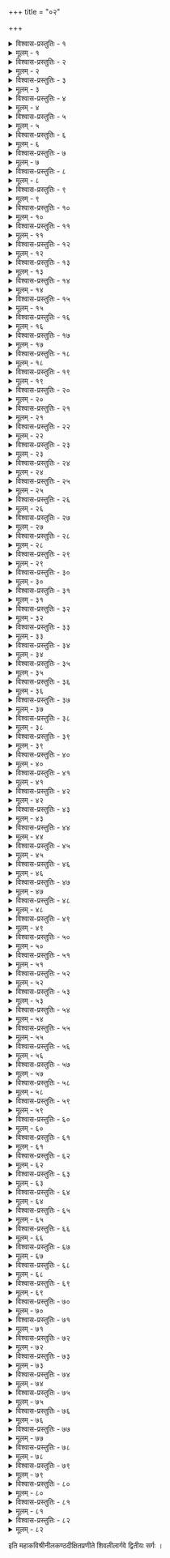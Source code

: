 +++
title = "०२"

+++

<details><summary>विश्वास-प्रस्तुतिः - १</summary>

अथ द्वितीयः सर्गः ।  
अस्ति क्षितेराभरणायमानः पारेसमुद्रं स हि पाण्ड्यदेशः ।  
आशामगस्त्याध्युषितां गतोऽपि सर्वोत्तरो यो जगति प्रतीतः ॥ १॥
</details>

<details><summary>मूलम् - १</summary>

अथ द्वितीयः सर्गः ।  
अस्ति क्षितेराभरणायमानः पारेसमुद्रं स हि पाण्ड्यदेशः ।  
आशामगस्त्याध्युषितां गतोऽपि सर्वोत्तरो यो जगति प्रतीतः ॥ १॥
</details>


<details><summary>विश्वास-प्रस्तुतिः - २</summary>

आस्थाय वैराग्यमनुत्तमं यस्त्रैलोक्यलक्ष्मीं न तृणाय मेने ।  
यदाधिपत्यस्पृहया स एव देवो दधे सुन्दरपाण्ड्यरूपम् ॥ २॥
</details>

<details><summary>मूलम् - २</summary>

आस्थाय वैराग्यमनुत्तमं यस्त्रैलोक्यलक्ष्मीं न तृणाय मेने ।  
यदाधिपत्यस्पृहया स एव देवो दधे सुन्दरपाण्ड्यरूपम् ॥ २॥
</details>


<details><summary>विश्वास-प्रस्तुतिः - ३</summary>

सुदुष्करं यत्प्रतिसर्गमेव पश्यन् मुनिः प्राग् विरराम सर्गात् ।  
न शुष्कया सान्त्वगिरा सुराणां किं गाधिसूनोरपि शान्तिरस्ति ॥ ३॥
</details>

<details><summary>मूलम् - ३</summary>

सुदुष्करं यत्प्रतिसर्गमेव पश्यन् मुनिः प्राग् विरराम सर्गात् ।  
न शुष्कया सान्त्वगिरा सुराणां किं गाधिसूनोरपि शान्तिरस्ति ॥ ३॥
</details>


<details><summary>विश्वास-प्रस्तुतिः - ४</summary>

मन्दानिलोऽसौ मलयानिलोऽसौ गन्धानिलोऽसाविति यं युवानः ।  
सम्भावयन्ते चलितैः शिरोभिः स कोऽपि यत्कोणभवः समीरः ॥ ४॥
</details>

<details><summary>मूलम् - ४</summary>

मन्दानिलोऽसौ मलयानिलोऽसौ गन्धानिलोऽसाविति यं युवानः ।  
सम्भावयन्ते चलितैः शिरोभिः स कोऽपि यत्कोणभवः समीरः ॥ ४॥
</details>


<details><summary>विश्वास-प्रस्तुतिः - ५</summary>

आकारिता यत्र मखेषु विप्रैरालोकयन्तो विबुधाः समृद्धिम् ।  
युष्मान् यजामो वयमर्पयध्वे युष्मत्पदं चेदिति सान्त्वयन्ते ॥ ५॥
</details>

<details><summary>मूलम् - ५</summary>

आकारिता यत्र मखेषु विप्रैरालोकयन्तो विबुधाः समृद्धिम् ।  
युष्मान् यजामो वयमर्पयध्वे युष्मत्पदं चेदिति सान्त्वयन्ते ॥ ५॥
</details>


<details><summary>विश्वास-प्रस्तुतिः - ६</summary>

तपोवनेऽन्यत्र तपश्चरन्तो दिवं भजन्ते यदि युक्तमेतत् ।  
ततोऽधिके यत्र तपस्यतां हि तत्रैव युक्तः सुचिरं निवासः ॥ ६॥
</details>

<details><summary>मूलम् - ६</summary>

तपोवनेऽन्यत्र तपश्चरन्तो दिवं भजन्ते यदि युक्तमेतत् ।  
ततोऽधिके यत्र तपस्यतां हि तत्रैव युक्तः सुचिरं निवासः ॥ ६॥
</details>


<details><summary>विश्वास-प्रस्तुतिः - ७</summary>

मृत्पिण्डरूपो जनको यदीयः पितामहो यत्य कुलाल एव ।  
स कुम्भजन्माजनि सूत्रकारः कोणे वसन् क्वापि चिरं यदीये ॥ ७॥
</details>

<details><summary>मूलम् - ७</summary>

मृत्पिण्डरूपो जनको यदीयः पितामहो यत्य कुलाल एव ।  
स कुम्भजन्माजनि सूत्रकारः कोणे वसन् क्वापि चिरं यदीये ॥ ७॥
</details>


<details><summary>विश्वास-प्रस्तुतिः - ८</summary>

सौभाग्यलक्ष्मीं नवचन्दनानां मन्दानिलानामपि मौक्तिकानाम् ।  
अयातयामामभिनिर्विशन्ति प्रायेग कौमारहरा यदीयाः ॥ ८॥
</details>

<details><summary>मूलम् - ८</summary>

सौभाग्यलक्ष्मीं नवचन्दनानां मन्दानिलानामपि मौक्तिकानाम् ।  
अयातयामामभिनिर्विशन्ति प्रायेग कौमारहरा यदीयाः ॥ ८॥
</details>


<details><summary>विश्वास-प्रस्तुतिः - ९</summary>

यत्रोभयानुच्चतरान् रसालानालक्ष्य विन्ध्यस्मयभङ्गदक्षान् ।  
तपस्यति न्यस्तभरः सुखेन तेष्वेव मैत्रावरुणिर्महर्षिः ॥ ९॥
</details>

<details><summary>मूलम् - ९</summary>

यत्रोभयानुच्चतरान् रसालानालक्ष्य विन्ध्यस्मयभङ्गदक्षान् ।  
तपस्यति न्यस्तभरः सुखेन तेष्वेव मैत्रावरुणिर्महर्षिः ॥ ९॥
</details>


<details><summary>विश्वास-प्रस्तुतिः - १०</summary>

उपत्यकामण्डलनिर्विशेषे देशे हि यस्मिन् मलयाचलस्य ।  
उदेति मन्दं व्यजनानिलोऽपि चमत्कृतश्चन्दनसौरभेण ॥ १०॥
</details>

<details><summary>मूलम् - १०</summary>

उपत्यकामण्डलनिर्विशेषे देशे हि यस्मिन् मलयाचलस्य ।  
उदेति मन्दं व्यजनानिलोऽपि चमत्कृतश्चन्दनसौरभेण ॥ १०॥
</details>


<details><summary>विश्वास-प्रस्तुतिः - ११</summary>

पदेपदे चन्दनकाननत्थैः फणाधरैर्यत्र निपीयमानः ।  
जातः प्रभूतोऽपि बहिः प्रसर्पन मन्दः किलैवं मलयानिलोऽभूत् ॥ ११॥
</details>

<details><summary>मूलम् - ११</summary>

पदेपदे चन्दनकाननत्थैः फणाधरैर्यत्र निपीयमानः ।  
जातः प्रभूतोऽपि बहिः प्रसर्पन मन्दः किलैवं मलयानिलोऽभूत् ॥ ११॥
</details>


<details><summary>विश्वास-प्रस्तुतिः - १२</summary>

मन्दानिलं मन्मथमूलकन्दं यत्रोपयोक्तुं मुनयस्त्रसन्तः ।  
वैयाघ्रचर्मव्यजनोपजातैर्वातैर्व्रतं केचन वर्तयन्ते ॥ १२॥
</details>

<details><summary>मूलम् - १२</summary>

मन्दानिलं मन्मथमूलकन्दं यत्रोपयोक्तुं मुनयस्त्रसन्तः ।  
वैयाघ्रचर्मव्यजनोपजातैर्वातैर्व्रतं केचन वर्तयन्ते ॥ १२॥
</details>


<details><summary>विश्वास-प्रस्तुतिः - १३</summary>

अयत्नलभ्यान्ययमद्भुतानि शरासकाण्डानि शरानसङ्ख्यान् ।  
यत्रैव पश्यञ्जगदेकवीरः स्थिरं मनोजः शिबिरं चकार ॥ १३॥
</details>

<details><summary>मूलम् - १३</summary>

अयत्नलभ्यान्ययमद्भुतानि शरासकाण्डानि शरानसङ्ख्यान् ।  
यत्रैव पश्यञ्जगदेकवीरः स्थिरं मनोजः शिबिरं चकार ॥ १३॥
</details>


<details><summary>विश्वास-प्रस्तुतिः - १४</summary>

ताम्रातरङ्गानिलताडितासु माकन्दवाटीषु मनोजवीरे ।  
यत्रावतीर्णे महता बलेन तद्बाहुगुप्तात्तरुणा रमन्ते ॥ १४॥
</details>

<details><summary>मूलम् - १४</summary>

ताम्रातरङ्गानिलताडितासु माकन्दवाटीषु मनोजवीरे ।  
यत्रावतीर्णे महता बलेन तद्बाहुगुप्तात्तरुणा रमन्ते ॥ १४॥
</details>


<details><summary>विश्वास-प्रस्तुतिः - १५</summary>

वर्षोपला यत्र हि मौक्तिकानि काष्ठानि गन्धद्रुमकाण्डखण्डाः ।  
कस्तेन विस्पर्धितुमुत्सहेत देशः शिलाकण्टकपूरितोऽन्यः ॥ १५॥
</details>

<details><summary>मूलम् - १५</summary>

वर्षोपला यत्र हि मौक्तिकानि काष्ठानि गन्धद्रुमकाण्डखण्डाः ।  
कस्तेन विस्पर्धितुमुत्सहेत देशः शिलाकण्टकपूरितोऽन्यः ॥ १५॥
</details>


<details><summary>विश्वास-प्रस्तुतिः - १६</summary>

स्वर्गं नवं स्रष्टुमना मुनिः प्राक् ससर्ज यत्सम्मुखदेश एव ।  
तन्मारुतस्पन्दनमात्रतोऽपि स्वर्भोगभाग्यं सुलभं विजानन् ॥ १६॥
</details>

<details><summary>मूलम् - १६</summary>

स्वर्गं नवं स्रष्टुमना मुनिः प्राक् ससर्ज यत्सम्मुखदेश एव ।  
तन्मारुतस्पन्दनमात्रतोऽपि स्वर्भोगभाग्यं सुलभं विजानन् ॥ १६॥
</details>


<details><summary>विश्वास-प्रस्तुतिः - १७</summary>

अन्या विशन्त्यः सरितः समुद्रमापूरयन्ते जलजन्तुभिः स्वैः ।  
रत्नापगा यत्र तु सम्पतन्ती रत्नाकरत्वं रमणस्य दत्ते ॥ १७॥
</details>

<details><summary>मूलम् - १७</summary>

अन्या विशन्त्यः सरितः समुद्रमापूरयन्ते जलजन्तुभिः स्वैः ।  
रत्नापगा यत्र तु सम्पतन्ती रत्नाकरत्वं रमणस्य दत्ते ॥ १७॥
</details>


<details><summary>विश्वास-प्रस्तुतिः - १८</summary>

यत्सङ्गमादेव भवन्ति मुक्ताः सा जाह्नवी सर्वजनीनमेतत् ।  
ततो विदुर्दक्षिणजाह्नवीति तादृग्विधां यत्र हि ताम्रपर्णीम् ॥ १८॥
</details>

<details><summary>मूलम् - १८</summary>

यत्सङ्गमादेव भवन्ति मुक्ताः सा जाह्नवी सर्वजनीनमेतत् ।  
ततो विदुर्दक्षिणजाह्नवीति तादृग्विधां यत्र हि ताम्रपर्णीम् ॥ १८॥
</details>


<details><summary>विश्वास-प्रस्तुतिः - १९</summary>

दत्ते सुतां स्वामिव यां समस्तैरलङ्कृतां रनगणैरगस्त्यः ।  
सरस्वते गोत्रैमहत्तराय यतो गृहीता हरिणापि वेदाः ॥ १९॥
</details>

<details><summary>मूलम् - १९</summary>

दत्ते सुतां स्वामिव यां समस्तैरलङ्कृतां रनगणैरगस्त्यः ।  
सरस्वते गोत्रैमहत्तराय यतो गृहीता हरिणापि वेदाः ॥ १९॥
</details>


<details><summary>विश्वास-प्रस्तुतिः - २०</summary>

अभ्यापतन्तीमनुवासरं यामगस्त्यगोत्रप्रभवेति सिन्धुः ।  
विकीर्य पुष्पैरिव मौक्तिकौवैः प्रत्युद्व्रजन् प्रापयते किमन्तः ॥ २०॥
</details>

<details><summary>मूलम् - २०</summary>

अभ्यापतन्तीमनुवासरं यामगस्त्यगोत्रप्रभवेति सिन्धुः ।  
विकीर्य पुष्पैरिव मौक्तिकौवैः प्रत्युद्व्रजन् प्रापयते किमन्तः ॥ २०॥
</details>


<details><summary>विश्वास-प्रस्तुतिः - २१</summary>

स्रोतोमुखैरम्बुनिधिं प्रविष्टं स्विभावतः स्वादु यदीयमम्भः ।  
निर्मथ्य लब्धं त्रिदशैः कदाचिदात्वाद्यतेऽद्यापि सुधा सुधेति ॥ २१॥
</details>

<details><summary>मूलम् - २१</summary>

स्रोतोमुखैरम्बुनिधिं प्रविष्टं स्विभावतः स्वादु यदीयमम्भः ।  
निर्मथ्य लब्धं त्रिदशैः कदाचिदात्वाद्यतेऽद्यापि सुधा सुधेति ॥ २१॥
</details>


<details><summary>विश्वास-प्रस्तुतिः - २२</summary>

क्षारोदकास्वादभवं विपाकमपाकरिष्यन्निव कुम्भजन्मा ।  
जहाति शैलं मलयं न जातु पातुं प्रकृत्या मधुरं यदम्भः ॥ २२॥
</details>

<details><summary>मूलम् - २२</summary>

क्षारोदकास्वादभवं विपाकमपाकरिष्यन्निव कुम्भजन्मा ।  
जहाति शैलं मलयं न जातु पातुं प्रकृत्या मधुरं यदम्भः ॥ २२॥
</details>


<details><summary>विश्वास-प्रस्तुतिः - २३</summary>

यां सर्वरत्नैकखनिं विहाय गङ्गामधात् केन गुणेन शम्भुः ।  
का प्रीतिरर्के सति कैतकेऽपि न हीश्वराः पर्यनुयोज्यशीलाः ॥ २३॥
</details>

<details><summary>मूलम् - २३</summary>

यां सर्वरत्नैकखनिं विहाय गङ्गामधात् केन गुणेन शम्भुः ।  
का प्रीतिरर्के सति कैतकेऽपि न हीश्वराः पर्यनुयोज्यशीलाः ॥ २३॥
</details>


<details><summary>विश्वास-प्रस्तुतिः - २४</summary>

वैदूर्यनीलोपलमौक्तिकानि यदादिमध्यान्तसमुद्भवानि ।  
सा ताम्रपर्णी सरिदेव यत्र साधरणी काचन सारणीव ॥ २४॥
</details>

<details><summary>मूलम् - २४</summary>

वैदूर्यनीलोपलमौक्तिकानि यदादिमध्यान्तसमुद्भवानि ।  
सा ताम्रपर्णी सरिदेव यत्र साधरणी काचन सारणीव ॥ २४॥
</details>


<details><summary>विश्वास-प्रस्तुतिः - २५</summary>

तस्मिन् विशाले तरुणेन्दुमौलेरावासभूतं पदमद्भुतानाम् ।  
वनं जगत्पावनमस्ति किञ्चिन्नीपद्रुमाणां निकषा वृषाद्रिम् ॥ २५॥
</details>

<details><summary>मूलम् - २५</summary>

तस्मिन् विशाले तरुणेन्दुमौलेरावासभूतं पदमद्भुतानाम् ।  
वनं जगत्पावनमस्ति किञ्चिन्नीपद्रुमाणां निकषा वृषाद्रिम् ॥ २५॥
</details>


<details><summary>विश्वास-प्रस्तुतिः - २६</summary>

अज्ञाततिग्मांशुकरावमर्शा छाया यदीया तमसां विहन्त्री ।  
वातेरितं पुष्परजो यदीयं निश्शेषमुन्मार्ष्टि रजः प्रजानाम् ॥ २६॥
</details>

<details><summary>मूलम् - २६</summary>

अज्ञाततिग्मांशुकरावमर्शा छाया यदीया तमसां विहन्त्री ।  
वातेरितं पुष्परजो यदीयं निश्शेषमुन्मार्ष्टि रजः प्रजानाम् ॥ २६॥
</details>


<details><summary>विश्वास-प्रस्तुतिः - २७</summary>

अन्तनिलीनभ्रमरैः प्रसूनैराभाति यद् बद्धरजोभिरीषत् ।  
सत्त्वेन निर्जित्य रजास्तमश्च सम्मूर्च्छितेनेव समन्ततोऽपि ॥ २७॥
</details>

<details><summary>मूलम् - २७</summary>

अन्तनिलीनभ्रमरैः प्रसूनैराभाति यद् बद्धरजोभिरीषत् ।  
सत्त्वेन निर्जित्य रजास्तमश्च सम्मूर्च्छितेनेव समन्ततोऽपि ॥ २७॥
</details>


<details><summary>विश्वास-प्रस्तुतिः - २८</summary>

यत्राभिषिञ्चान्ति मधु क्षरन्तो वृक्षा भुवं मूर्तिनिवाष्टमूर्तेः ।  
झङ्कुर्वते कर्णरसायनानि सामानि गायन्त इव द्विरेफाः ॥ २८॥
</details>

<details><summary>मूलम् - २८</summary>

यत्राभिषिञ्चान्ति मधु क्षरन्तो वृक्षा भुवं मूर्तिनिवाष्टमूर्तेः ।  
झङ्कुर्वते कर्णरसायनानि सामानि गायन्त इव द्विरेफाः ॥ २८॥
</details>


<details><summary>विश्वास-प्रस्तुतिः - २९</summary>

वक्राणि यस्मिन् मुनिपादपानामाभाति पुष्पाण्यतिनिर्मलानि ।  
समाहृता मुक्तिजुषां प्रदातुं शशाङ्कखण्डा इव शङ्करेण ॥ २९॥
</details>

<details><summary>मूलम् - २९</summary>

वक्राणि यस्मिन् मुनिपादपानामाभाति पुष्पाण्यतिनिर्मलानि ।  
समाहृता मुक्तिजुषां प्रदातुं शशाङ्कखण्डा इव शङ्करेण ॥ २९॥
</details>


<details><summary>विश्वास-प्रस्तुतिः - ३०</summary>

सम्पूर्यमाणात् प्रतिपौर्णमासं शाखाग्रसङ्घट्टनतोऽवधूतात् ।  
मृगाङ्कबिम्बाद् गलिता इवोर्ष्यां मृगाः शतं यत्र परिभ्रमन्ति ॥ ३०॥
</details>

<details><summary>मूलम् - ३०</summary>

सम्पूर्यमाणात् प्रतिपौर्णमासं शाखाग्रसङ्घट्टनतोऽवधूतात् ।  
मृगाङ्कबिम्बाद् गलिता इवोर्ष्यां मृगाः शतं यत्र परिभ्रमन्ति ॥ ३०॥
</details>


<details><summary>विश्वास-प्रस्तुतिः - ३१</summary>

प्रत्यर्थिनो यत्र महेश्वरस्य तत्तत्क्षणोदन्तविचारणाय ।  
चारा नियुक्ता इव मन्मथेन चरन्ति भृङ्गाः सममन्यपुष्टैः ॥ ३१॥
</details>

<details><summary>मूलम् - ३१</summary>

प्रत्यर्थिनो यत्र महेश्वरस्य तत्तत्क्षणोदन्तविचारणाय ।  
चारा नियुक्ता इव मन्मथेन चरन्ति भृङ्गाः सममन्यपुष्टैः ॥ ३१॥
</details>


<details><summary>विश्वास-प्रस्तुतिः - ३२</summary>

प्रागम्बयाथ प्रमथाधिपेनायध्यासिते यत्र कदम्बमूले ।  
माकन्दजम्बूवटपादपानां मन्दाक्षमन्दानि कुलान्यभूवन् ॥ ३२॥
</details>

<details><summary>मूलम् - ३२</summary>

प्रागम्बयाथ प्रमथाधिपेनायध्यासिते यत्र कदम्बमूले ।  
माकन्दजम्बूवटपादपानां मन्दाक्षमन्दानि कुलान्यभूवन् ॥ ३२॥
</details>


<details><summary>विश्वास-प्रस्तुतिः - ३३</summary>

शाखासु शाखासु फलानि यत्र भान्तीव नाना परमार्थतस्तु ।  
सर्वागमानां फलम्भेकमेव सन्दृश्यते तच्च कदम्बमूले ॥ ३३॥
</details>

<details><summary>मूलम् - ३३</summary>

शाखासु शाखासु फलानि यत्र भान्तीव नाना परमार्थतस्तु ।  
सर्वागमानां फलम्भेकमेव सन्दृश्यते तच्च कदम्बमूले ॥ ३३॥
</details>


<details><summary>विश्वास-प्रस्तुतिः - ३४</summary>

तृणीकृते यत्र वसद्भिरार्यैश्चराचरेऽस्मिन् पशवश्चरन्ति ।  
वैकुण्ठवासोऽपि तृणीकृतस्तेर्न चेत् कुतोऽसौ हरिणादृतः स्यात् ॥ ३४॥
</details>

<details><summary>मूलम् - ३४</summary>

तृणीकृते यत्र वसद्भिरार्यैश्चराचरेऽस्मिन् पशवश्चरन्ति ।  
वैकुण्ठवासोऽपि तृणीकृतस्तेर्न चेत् कुतोऽसौ हरिणादृतः स्यात् ॥ ३४॥
</details>


<details><summary>विश्वास-प्रस्तुतिः - ३५</summary>

पुष्पाय वृक्षाग्रपदाविरूढान् पुत्रान् मुनीनामुपलालयन्तः ।  
व्याजेन देवास्तपसोऽभिसन्धिं पृच्छन्ति नित्यं परिशङ्कमानाः ॥ ३५॥
</details>

<details><summary>मूलम् - ३५</summary>

पुष्पाय वृक्षाग्रपदाविरूढान् पुत्रान् मुनीनामुपलालयन्तः ।  
व्याजेन देवास्तपसोऽभिसन्धिं पृच्छन्ति नित्यं परिशङ्कमानाः ॥ ३५॥
</details>


<details><summary>विश्वास-प्रस्तुतिः - ३६</summary>

रोमाञ्चसान्द्रा इब कुग्मलौधैरुदश्रुपूर्णा इव शीथुवृष्ट्या ।  
भस्मानुलिप्ता इव पुष्पधूल्या दृष्ट्वा मुनीन् यत्र भवन्ति नीपाः ॥ ३६॥
</details>

<details><summary>मूलम् - ३६</summary>

रोमाञ्चसान्द्रा इब कुग्मलौधैरुदश्रुपूर्णा इव शीथुवृष्ट्या ।  
भस्मानुलिप्ता इव पुष्पधूल्या दृष्ट्वा मुनीन् यत्र भवन्ति नीपाः ॥ ३६॥
</details>


<details><summary>विश्वास-प्रस्तुतिः - ३७</summary>

यस्मिन् महेशानकराश्रयेण केनापि कुल्येन कृतावलम्बाः ।  
मृगा निरातङ्कलवाश्चरन्ति मृगादनैः प्रत्युत सेव्यमानाः ॥ ३७॥
</details>

<details><summary>मूलम् - ३७</summary>

यस्मिन् महेशानकराश्रयेण केनापि कुल्येन कृतावलम्बाः ।  
मृगा निरातङ्कलवाश्चरन्ति मृगादनैः प्रत्युत सेव्यमानाः ॥ ३७॥
</details>


<details><summary>विश्वास-प्रस्तुतिः - ३८</summary>

व्याहन्यमाना मृगयासु यस्मिन् व्याघ्राः शिवत्वं प्रतिपद्य सद्यः ।  
अस्मत्कुलीनोऽसि महानसीति हन्तॄन्किरातानुपसान्त्वयन्ते ॥ ३८॥
</details>

<details><summary>मूलम् - ३८</summary>

व्याहन्यमाना मृगयासु यस्मिन् व्याघ्राः शिवत्वं प्रतिपद्य सद्यः ।  
अस्मत्कुलीनोऽसि महानसीति हन्तॄन्किरातानुपसान्त्वयन्ते ॥ ३८॥
</details>


<details><summary>विश्वास-प्रस्तुतिः - ३९ </summary>

दृष्टेष्विवानुश्रविकेषु यस्मिन्धीरा वितृष्णा इति नाद्भुताय ।  
स्वर्गाधिके धामनि संवसन्तः स्वर्ग्याणि कर्माणि किमाद्रियेरन् ॥ ३९ ॥
</details>

<details><summary>मूलम् - ३९ </summary>

दृष्टेष्विवानुश्रविकेषु यस्मिन्धीरा वितृष्णा इति नाद्भुताय ।  
स्वर्गाधिके धामनि संवसन्तः स्वर्ग्याणि कर्माणि किमाद्रियेरन् ॥ ३९ ॥
</details>


<details><summary>विश्वास-प्रस्तुतिः - ४०</summary>

पाणौ मृगं पार्श्वतले किरातीं पर्यङ्कबन्धे च गजं महान्तम् ।  
सम्मानयन्नेव चरत्यरण्ये पञ्चाननः कोऽप्यधुनापि या मन् ॥ ४०॥
</details>

<details><summary>मूलम् - ४०</summary>

पाणौ मृगं पार्श्वतले किरातीं पर्यङ्कबन्धे च गजं महान्तम् ।  
सम्मानयन्नेव चरत्यरण्ये पञ्चाननः कोऽप्यधुनापि या मन् ॥ ४०॥
</details>


<details><summary>विश्वास-प्रस्तुतिः - ४१</summary>

यद् द्वादशान्तैकविभावनीयं त्रय्यन्तदृश्यं कथमस्तु तन्नः ।  
इत्यध्यवस्यैव तदावसन्ति ब्रमर्षयः पाशुपता महान्तः ॥ ४१॥
</details>

<details><summary>मूलम् - ४१</summary>

यद् द्वादशान्तैकविभावनीयं त्रय्यन्तदृश्यं कथमस्तु तन्नः ।  
इत्यध्यवस्यैव तदावसन्ति ब्रमर्षयः पाशुपता महान्तः ॥ ४१॥
</details>


<details><summary>विश्वास-प्रस्तुतिः - ४२</summary>

वल्ल्यो यदीयाः कठवल्लिकाद्याः शाखाश्च माध्यन्दिनकाण्वमुख्याः ।  
सर्वागमस्तोममयस्य तत्य शक्नोति को वर्णयितुं प्रभावम् ॥ ४२॥
</details>

<details><summary>मूलम् - ४२</summary>

वल्ल्यो यदीयाः कठवल्लिकाद्याः शाखाश्च माध्यन्दिनकाण्वमुख्याः ।  
सर्वागमस्तोममयस्य तत्य शक्नोति को वर्णयितुं प्रभावम् ॥ ४२॥
</details>


<details><summary>विश्वास-प्रस्तुतिः - ४३</summary>

तस्मिन् कदम्बद्रुममूलसीम्नि तपःपरीपाकफलं जनानाम् ।  
आस्ते जगन्मङ्गलमङ्गजारेर्लिङ्गं दयाविग्रहवत्त्वलिङ्गम् ॥ ४३॥
</details>

<details><summary>मूलम् - ४३</summary>

तस्मिन् कदम्बद्रुममूलसीम्नि तपःपरीपाकफलं जनानाम् ।  
आस्ते जगन्मङ्गलमङ्गजारेर्लिङ्गं दयाविग्रहवत्त्वलिङ्गम् ॥ ४३॥
</details>


<details><summary>विश्वास-प्रस्तुतिः - ४४</summary>

यद् गूहितं वाग्भिरकृत्रिमाभिर्यद् द्रष्टुकामा मुनयो यतन्ते ।  
नाम्ना च रूपेण च सुन्दरं तत् प्रत्यक्षमास्ते प्रियकस्य मूले ॥ ४४॥
</details>

<details><summary>मूलम् - ४४</summary>

यद् गूहितं वाग्भिरकृत्रिमाभिर्यद् द्रष्टुकामा मुनयो यतन्ते ।  
नाम्ना च रूपेण च सुन्दरं तत् प्रत्यक्षमास्ते प्रियकस्य मूले ॥ ४४॥
</details>


<details><summary>विश्वास-प्रस्तुतिः - ४५</summary>

पाण्ड्यार्पिता भात्यधुनापि यस्मिन्नृज्वायता वेत्रनिपातरेखा ।  
नानारहस्यागमबोधनीयां नादात्मतामस्य विवृण्वतीव ॥ ४५॥
</details>

<details><summary>मूलम् - ४५</summary>

पाण्ड्यार्पिता भात्यधुनापि यस्मिन्नृज्वायता वेत्रनिपातरेखा ।  
नानारहस्यागमबोधनीयां नादात्मतामस्य विवृण्वतीव ॥ ४५॥
</details>


<details><summary>विश्वास-प्रस्तुतिः - ४६</summary>

समस्तदिव्यागमसम्प्रतीते तारात्मके तत्र महेशलिङ्गे ।  
अर्धेन्दुरर्धेन्दुतयैव दृष्टो बिन्दुस्तु सिन्धुः स्तिमिता जटाग्रे ॥ ४६॥
</details>

<details><summary>मूलम् - ४६</summary>

समस्तदिव्यागमसम्प्रतीते तारात्मके तत्र महेशलिङ्गे ।  
अर्धेन्दुरर्धेन्दुतयैव दृष्टो बिन्दुस्तु सिन्धुः स्तिमिता जटाग्रे ॥ ४६॥
</details>


<details><summary>विश्वास-प्रस्तुतिः - ४७</summary>

मूलञ्च मौलिञ्च विवेत्तुकामौ यस्याक्रमेतां विधिरच्युतश्च ।  
तन्मूलमेतत्तरुमूलगम्यं तन्मौलिरेतत्तरुमौलिवेद्यः ॥ ४७॥
</details>

<details><summary>मूलम् - ४७</summary>

मूलञ्च मौलिञ्च विवेत्तुकामौ यस्याक्रमेतां विधिरच्युतश्च ।  
तन्मूलमेतत्तरुमूलगम्यं तन्मौलिरेतत्तरुमौलिवेद्यः ॥ ४७॥
</details>


<details><summary>विश्वास-प्रस्तुतिः - ४८</summary>

छन्नं प्रसूनैः स्नपितं मरन्दैरलङ्कृतं भोगिभिरापतद्भिः ।  
इत्यं स्वयं पूजितमस्ति नित्यं स्वायम्भुव सुन्दरनाथलिङ्गम् ॥ ४८॥
</details>

<details><summary>मूलम् - ४८</summary>

छन्नं प्रसूनैः स्नपितं मरन्दैरलङ्कृतं भोगिभिरापतद्भिः ।  
इत्यं स्वयं पूजितमस्ति नित्यं स्वायम्भुव सुन्दरनाथलिङ्गम् ॥ ४८॥
</details>


<details><summary>विश्वास-प्रस्तुतिः - ४९</summary>

एक किल ब्रम यदद्वितीयं वक्तुं चतस्रः श्रुतयोऽपि नालम् ।  
तादृग्विधान्येव भजन्ति तस्य ब्रह्माणि पञ्चावयवत्वमुद्राम् ॥ ४९॥
</details>

<details><summary>मूलम् - ४९</summary>

एक किल ब्रम यदद्वितीयं वक्तुं चतस्रः श्रुतयोऽपि नालम् ।  
तादृग्विधान्येव भजन्ति तस्य ब्रह्माणि पञ्चावयवत्वमुद्राम् ॥ ४९॥
</details>


<details><summary>विश्वास-प्रस्तुतिः - ५०</summary>

तस्मिन्नहम्पूर्विकया विशद्भिरपान्तबन्धरधुनापि जीवैः ।  
सम्बाधदुस्थैरजनिष्ट लिङ्गे सार्वत्रिकी दन्तुरतेति शङ्के ॥ ५०॥
</details>

<details><summary>मूलम् - ५०</summary>

तस्मिन्नहम्पूर्विकया विशद्भिरपान्तबन्धरधुनापि जीवैः ।  
सम्बाधदुस्थैरजनिष्ट लिङ्गे सार्वत्रिकी दन्तुरतेति शङ्के ॥ ५०॥
</details>


<details><summary>विश्वास-प्रस्तुतिः - ५१</summary>

चिद्रूपमानन्दमयं च वेदाः शैवं वपुः शाश्वतमामनन्ति ।  
दयामयं तेऽपि विदुर्न जातु दृष्टं तदत्रैव कदम्बमूले ॥ ५१॥
</details>

<details><summary>मूलम् - ५१</summary>

चिद्रूपमानन्दमयं च वेदाः शैवं वपुः शाश्वतमामनन्ति ।  
दयामयं तेऽपि विदुर्न जातु दृष्टं तदत्रैव कदम्बमूले ॥ ५१॥
</details>


<details><summary>विश्वास-प्रस्तुतिः - ५२</summary>

गूढं भवामीत्यभिमानमात्रं गूढं परं ज्योतिरिदं कथं स्यात् ।  
यन्मूर्धनि प्रत्युत चन्द्ररेखा तेनैव तत् प्रैक्षि कदम्बमूले ॥ ५२॥
</details>

<details><summary>मूलम् - ५२</summary>

गूढं भवामीत्यभिमानमात्रं गूढं परं ज्योतिरिदं कथं स्यात् ।  
यन्मूर्धनि प्रत्युत चन्द्ररेखा तेनैव तत् प्रैक्षि कदम्बमूले ॥ ५२॥
</details>


<details><summary>विश्वास-प्रस्तुतिः - ५३</summary>

ख्याताः कला यद्यपि तत्र लिङ्गे पश्चैव सिद्धाः शिवशासनेषु ।  
तथापि तेनाध्युषिते तु देशे कलाश्चतुःषष्टिरपि स्फुरन्ति ॥ ५३॥
</details>

<details><summary>मूलम् - ५३</summary>

ख्याताः कला यद्यपि तत्र लिङ्गे पश्चैव सिद्धाः शिवशासनेषु ।  
तथापि तेनाध्युषिते तु देशे कलाश्चतुःषष्टिरपि स्फुरन्ति ॥ ५३॥
</details>


<details><summary>विश्वास-प्रस्तुतिः - ५४</summary>

कृष्णार्जुनाभ्यां परिपूज्य लिङ्गमासादिताः सिद्धय इत्यवेत्य ।  
कस्तूरिकाभिर्घनसारकैश्च लिम्पन्ति लोकाः खलु लिङ्गमेतत् ॥ ५४॥
</details>

<details><summary>मूलम् - ५४</summary>

कृष्णार्जुनाभ्यां परिपूज्य लिङ्गमासादिताः सिद्धय इत्यवेत्य ।  
कस्तूरिकाभिर्घनसारकैश्च लिम्पन्ति लोकाः खलु लिङ्गमेतत् ॥ ५४॥
</details>


<details><summary>विश्वास-प्रस्तुतिः - ५५</summary>

यत्पीठिकाधस्पदमात्रलग्ना वाणी बहिर्न क्रमते कथञ्चित् ।  
तत् कारणेशत्रितयातिवर्ति लिङ्गं कया वर्णयितव्यमुक्त्या ॥ ५५॥
</details>

<details><summary>मूलम् - ५५</summary>

यत्पीठिकाधस्पदमात्रलग्ना वाणी बहिर्न क्रमते कथञ्चित् ।  
तत् कारणेशत्रितयातिवर्ति लिङ्गं कया वर्णयितव्यमुक्त्या ॥ ५५॥
</details>


<details><summary>विश्वास-प्रस्तुतिः - ५६</summary>

सदाभिषिक्तं विबुधस्रवन्त्या सदा समभ्यर्चितमिन्दुना च ।  
लिङ्गं तदैशं विजने वनेऽपि लोकत्रयक्षेमकरं बभूव ॥ ५६॥
</details>

<details><summary>मूलम् - ५६</summary>

सदाभिषिक्तं विबुधस्रवन्त्या सदा समभ्यर्चितमिन्दुना च ।  
लिङ्गं तदैशं विजने वनेऽपि लोकत्रयक्षेमकरं बभूव ॥ ५६॥
</details>


<details><summary>विश्वास-प्रस्तुतिः - ५७</summary>

कूजत्सु वन्येषु विहङ्गमेषु गायत्यु चाखण्डलगायनेषु ।  
प्रीतिं दधौ तुल्यवदेव देवः कस्तदृशा तेषु भवेद् विशेषः ॥ ५७॥
</details>

<details><summary>मूलम् - ५७</summary>

कूजत्सु वन्येषु विहङ्गमेषु गायत्यु चाखण्डलगायनेषु ।  
प्रीतिं दधौ तुल्यवदेव देवः कस्तदृशा तेषु भवेद् विशेषः ॥ ५७॥
</details>


<details><summary>विश्वास-प्रस्तुतिः - ५८</summary>

विनोद्यते यः किल योगिवृर्न्दैविद्याधरैरप्सरसां गणैश्च ।  
व्याधैर्मृगैः पक्षिभिरप्यरंस्त स देवदेवाश्चिरमत्र लिङ्गे ॥ ५८॥
</details>

<details><summary>मूलम् - ५८</summary>

विनोद्यते यः किल योगिवृर्न्दैविद्याधरैरप्सरसां गणैश्च ।  
व्याधैर्मृगैः पक्षिभिरप्यरंस्त स देवदेवाश्चिरमत्र लिङ्गे ॥ ५८॥
</details>


<details><summary>विश्वास-प्रस्तुतिः - ५९</summary>

अन्तर्हितावस्थितमत्र लिङ्गे तमारराधुस्तरवः प्रसूनैः ।  
श‍ृङ्गारकण्डूयनतः कुरङ्गा निर्मोकपट्टार्पणतो भुजङ्गाः ॥ ५९॥
</details>

<details><summary>मूलम् - ५९</summary>

अन्तर्हितावस्थितमत्र लिङ्गे तमारराधुस्तरवः प्रसूनैः ।  
श‍ृङ्गारकण्डूयनतः कुरङ्गा निर्मोकपट्टार्पणतो भुजङ्गाः ॥ ५९॥
</details>


<details><summary>विश्वास-प्रस्तुतिः - ६०</summary>

सन्ध्यासु सन्ध्यासु गणैरदृश्यैरारात्रिकं साधितमस्फुटं यत् ।  
चक्रे जरज्जम्बुकवक्त्रलग्नैर्वलाद्भरेतज्ज्वलनैः प्रकाशम् ॥ ६०॥
</details>

<details><summary>मूलम् - ६०</summary>

सन्ध्यासु सन्ध्यासु गणैरदृश्यैरारात्रिकं साधितमस्फुटं यत् ।  
चक्रे जरज्जम्बुकवक्त्रलग्नैर्वलाद्भरेतज्ज्वलनैः प्रकाशम् ॥ ६०॥
</details>


<details><summary>विश्वास-प्रस्तुतिः - ६१</summary>

वन्यद्विपेष्वन्यतमो गणेशो व्याधार्भकेष्वेकतमः कुमारः ।  
साऽप्यादिशक्तिः शबरीषु कापि भूत्वा विजह्रुः सविधे पुरारेः ॥ ६१॥
</details>

<details><summary>मूलम् - ६१</summary>

वन्यद्विपेष्वन्यतमो गणेशो व्याधार्भकेष्वेकतमः कुमारः ।  
साऽप्यादिशक्तिः शबरीषु कापि भूत्वा विजह्रुः सविधे पुरारेः ॥ ६१॥
</details>


<details><summary>विश्वास-प्रस्तुतिः - ६२</summary>

इत्थं परिभ्राम्यति कालचक्रे प्रणश्यति प्रोद्यति च प्रपञ्चे ।  
देवेषु योगिष्वपि केऽपि केऽपि शनैरबुध्यन्त रहस्यमेतत् ॥ ६२॥
</details>

<details><summary>मूलम् - ६२</summary>

इत्थं परिभ्राम्यति कालचक्रे प्रणश्यति प्रोद्यति च प्रपञ्चे ।  
देवेषु योगिष्वपि केऽपि केऽपि शनैरबुध्यन्त रहस्यमेतत् ॥ ६२॥
</details>


<details><summary>विश्वास-प्रस्तुतिः - ६३</summary>

प्रत्यग्दृशा प्राक्तनपुण्ययोगादाप्तोपदेशैरनुमानतश्च ।  
क्रमाद् द्युलोके बहलीबभूव कदम्बकान्तारकथाप्रसङ्गः ॥ ६३॥
</details>

<details><summary>मूलम् - ६३</summary>

प्रत्यग्दृशा प्राक्तनपुण्ययोगादाप्तोपदेशैरनुमानतश्च ।  
क्रमाद् द्युलोके बहलीबभूव कदम्बकान्तारकथाप्रसङ्गः ॥ ६३॥
</details>


<details><summary>विश्वास-प्रस्तुतिः - ६४</summary>

दूरात् प्रणेमुः कतिचिद् वनं तदारात् परे नीपतरूनपश्यन् ।  
विचिक्युरेके तदनुप्रविश्य धन्याः परे तद् ददृशुश्च लिङ्गम् ॥ ६४॥
</details>

<details><summary>मूलम् - ६४</summary>

दूरात् प्रणेमुः कतिचिद् वनं तदारात् परे नीपतरूनपश्यन् ।  
विचिक्युरेके तदनुप्रविश्य धन्याः परे तद् ददृशुश्च लिङ्गम् ॥ ६४॥
</details>


<details><summary>विश्वास-प्रस्तुतिः - ६५</summary>

आनन्दजैरश्रुभिरभ्यापेञ्चन्नानर्चुरप्यक्षिभिरेव फुल्लैः ।  
न्यवेदयन्तापि निकामधौतमात्मानमानन्दसुधाप्लुतं ते ॥ ६५॥
</details>

<details><summary>मूलम् - ६५</summary>

आनन्दजैरश्रुभिरभ्यापेञ्चन्नानर्चुरप्यक्षिभिरेव फुल्लैः ।  
न्यवेदयन्तापि निकामधौतमात्मानमानन्दसुधाप्लुतं ते ॥ ६५॥
</details>


<details><summary>विश्वास-प्रस्तुतिः - ६६</summary>

गृहत्सु युप्मास्वपि गूढमेतद्रहस्यमद्राक्ष्म वयं किलेति ।  
अनुश्रवान् केचिदुपालभन्त केचिद्विधिं केऽपि शिलादसूनुम् ॥ ६६॥
</details>

<details><summary>मूलम् - ६६</summary>

गृहत्सु युप्मास्वपि गूढमेतद्रहस्यमद्राक्ष्म वयं किलेति ।  
अनुश्रवान् केचिदुपालभन्त केचिद्विधिं केऽपि शिलादसूनुम् ॥ ६६॥
</details>


<details><summary>विश्वास-प्रस्तुतिः - ६७</summary>

वागीश्वरा वाग्भिरपूजयन्त ध्यानाध्वनीना हृदि दध्युरेनम् ।  
बाह्यार्चनामात्रपरायणास्तु सामग्र्यलाभादलभन्त खेदम् ॥ ६७॥
</details>

<details><summary>मूलम् - ६७</summary>

वागीश्वरा वाग्भिरपूजयन्त ध्यानाध्वनीना हृदि दध्युरेनम् ।  
बाह्यार्चनामात्रपरायणास्तु सामग्र्यलाभादलभन्त खेदम् ॥ ६७॥
</details>


<details><summary>विश्वास-प्रस्तुतिः - ६८</summary>

अभ्रापगावारिभिरभ्यषिञ्चन् सुधान्धसः सुन्दरनाथलिङ्गम् ।  
तत्रासमर्था मुनयो महीस्थास्तस्तम्भिरे केवलमश्रुपूर्णाः ॥ ६८॥
</details>

<details><summary>मूलम् - ६८</summary>

अभ्रापगावारिभिरभ्यषिञ्चन् सुधान्धसः सुन्दरनाथलिङ्गम् ।  
तत्रासमर्था मुनयो महीस्थास्तस्तम्भिरे केवलमश्रुपूर्णाः ॥ ६८॥
</details>


<details><summary>विश्वास-प्रस्तुतिः - ६९</summary>

आलक्ष्य पूजाव्यवसायमेषामपामभावात् परमं च खेदम् ।  
दीनानुकम्पानिधिरिन्दुमौलिर्दिव्यं सरस्तत्र विधातुमैच्छत् ॥ ६९॥
</details>

<details><summary>मूलम् - ६९</summary>

आलक्ष्य पूजाव्यवसायमेषामपामभावात् परमं च खेदम् ।  
दीनानुकम्पानिधिरिन्दुमौलिर्दिव्यं सरस्तत्र विधातुमैच्छत् ॥ ६९॥
</details>


<details><summary>विश्वास-प्रस्तुतिः - ७०</summary>

स दक्षिणत्यां दिशि बाणपाते सरो विधात्यन्नमृतांशुमौलिः ।  
सकृद्विलासादिव निर्बिभेद तीक्ष्णेन भूमि त्रिशिखाञ्चलेन ॥ ७०॥
</details>

<details><summary>मूलम् - ७०</summary>

स दक्षिणत्यां दिशि बाणपाते सरो विधात्यन्नमृतांशुमौलिः ।  
सकृद्विलासादिव निर्बिभेद तीक्ष्णेन भूमि त्रिशिखाञ्चलेन ॥ ७०॥
</details>


<details><summary>विश्वास-प्रस्तुतिः - ७१</summary>

आविध्य शूलं भुवि सद्य एव पादाङ्गदं पश्यति सुन्दरेशे ।  
भक्तत्य ते न क्षतिरस्ति जातु शेषः सुखोत्याह सुता हिमाद्रेः ॥ ७१॥
</details>

<details><summary>मूलम् - ७१</summary>

आविध्य शूलं भुवि सद्य एव पादाङ्गदं पश्यति सुन्दरेशे ।  
भक्तत्य ते न क्षतिरस्ति जातु शेषः सुखोत्याह सुता हिमाद्रेः ॥ ७१॥
</details>


<details><summary>विश्वास-प्रस्तुतिः - ७२</summary>

आविध्यमानात् त्रिशिखाभिघातैरधःकपालाज्जगदण्डभित्तेः ।  
अम्भो यदण्डावरणायितं तदुद्बुद्बुदं तत्क्षणमुद्बभूव ॥ ७२॥
</details>

<details><summary>मूलम् - ७२</summary>

आविध्यमानात् त्रिशिखाभिघातैरधःकपालाज्जगदण्डभित्तेः ।  
अम्भो यदण्डावरणायितं तदुद्बुद्बुदं तत्क्षणमुद्बभूव ॥ ७२॥
</details>


<details><summary>विश्वास-प्रस्तुतिः - ७३</summary>

त्रैविक्रमे कर्मणि शाहिणापि प्रवर्तितं यत् किंल पूर्वमम्भः ।  
अधोगतिं प्राप तदेव लेभे शिवास्त्रयोगाद् गतिमित्थमूर्ध्वाम् ॥ ७३॥
</details>

<details><summary>मूलम् - ७३</summary>

त्रैविक्रमे कर्मणि शाहिणापि प्रवर्तितं यत् किंल पूर्वमम्भः ।  
अधोगतिं प्राप तदेव लेभे शिवास्त्रयोगाद् गतिमित्थमूर्ध्वाम् ॥ ७३॥
</details>


<details><summary>विश्वास-प्रस्तुतिः - ७४</summary>

दिदृक्षमाणेन महाद्भुतं तच्छिवेन यावन्नमितो न मौलिः ।  
तावत् सरस्तकृतमुत्तरङ्गं ततः स्रवन्त्या विबुधस्रवत्या ॥ ७४॥
</details>

<details><summary>मूलम् - ७४</summary>

दिदृक्षमाणेन महाद्भुतं तच्छिवेन यावन्नमितो न मौलिः ।  
तावत् सरस्तकृतमुत्तरङ्गं ततः स्रवन्त्या विबुधस्रवत्या ॥ ७४॥
</details>


<details><summary>विश्वास-प्रस्तुतिः - ७५</summary>

सरस्त्रिशूलप्रभवं पुरारेस्तथात्यगाधं तदभूत् क्षणेन ।  
यथात्र देवोऽवतरन् प्लवेत त्रिविक्रमः क्रान्तजगत्रयोऽपि ॥ ७५॥
</details>

<details><summary>मूलम् - ७५</summary>

सरस्त्रिशूलप्रभवं पुरारेस्तथात्यगाधं तदभूत् क्षणेन ।  
यथात्र देवोऽवतरन् प्लवेत त्रिविक्रमः क्रान्तजगत्रयोऽपि ॥ ७५॥
</details>


<details><summary>विश्वास-प्रस्तुतिः - ७६</summary>

नौर्वान्न रामान्न च कुम्भणेनेर्यस्यास्ति भीतिस्तदवेक्ष्य तीर्थम् ।  
आश्वासमाजग्मतुरर्णवस्थौ शश्वत्तमौ तावपि कूर्ममीनौ ॥ ७६॥
</details>

<details><summary>मूलम् - ७६</summary>

नौर्वान्न रामान्न च कुम्भणेनेर्यस्यास्ति भीतिस्तदवेक्ष्य तीर्थम् ।  
आश्वासमाजग्मतुरर्णवस्थौ शश्वत्तमौ तावपि कूर्ममीनौ ॥ ७६॥
</details>


<details><summary>विश्वास-प्रस्तुतिः - ७७</summary>

आविर्भवन्तीः सलिले समन्तादम्भोजिनीरुत्पलिनश्चि तस्मिन् ।  
दृशौ पिबन्त्यौ परमस्य धाम्नः प्रीतिं परां प्रापतुरर्कचन्द्रौ ॥ ७७॥
</details>

<details><summary>मूलम् - ७७</summary>

आविर्भवन्तीः सलिले समन्तादम्भोजिनीरुत्पलिनश्चि तस्मिन् ।  
दृशौ पिबन्त्यौ परमस्य धाम्नः प्रीतिं परां प्रापतुरर्कचन्द्रौ ॥ ७७॥
</details>


<details><summary>विश्वास-प्रस्तुतिः - ७८</summary>

त्रैगुण्यरूपं त्रिशिखं हि शम्भोर्धीरा जगत्कारणमामनन्ति ।  
तत्सम्प्रसूतेऽपि सरस्यमुष्मिन् का हेतुचिन्ता कमलोत्पलानाम् ॥ ७८॥
</details>

<details><summary>मूलम् - ७८</summary>

त्रैगुण्यरूपं त्रिशिखं हि शम्भोर्धीरा जगत्कारणमामनन्ति ।  
तत्सम्प्रसूतेऽपि सरस्यमुष्मिन् का हेतुचिन्ता कमलोत्पलानाम् ॥ ७८॥
</details>


<details><summary>विश्वास-प्रस्तुतिः - ७९</summary>

शैवालनीलं बहिरम्बुजाभमन्तर्घटैरुद्ध्रियमाणमच्छम् ।  
त्रैगुण्यरूपं त्रिशिखोद्भवं तदम्भो निजान् हेतुगुणान् व्यनक्ति ॥ ७९॥
</details>

<details><summary>मूलम् - ७९</summary>

शैवालनीलं बहिरम्बुजाभमन्तर्घटैरुद्ध्रियमाणमच्छम् ।  
त्रैगुण्यरूपं त्रिशिखोद्भवं तदम्भो निजान् हेतुगुणान् व्यनक्ति ॥ ७९॥
</details>


<details><summary>विश्वास-प्रस्तुतिः - ८०</summary>

प्राचीनमब्जं परिहृत्य सद्यो जग्राह भानुर्जलजं तदीयम् ।  
अत्रैव लक्ष्मीः स्थितिमाबबन्ध चतुर्मुखोऽतश्चकमे प्रसूतिम् ॥ ८०॥
</details>

<details><summary>मूलम् - ८०</summary>

प्राचीनमब्जं परिहृत्य सद्यो जग्राह भानुर्जलजं तदीयम् ।  
अत्रैव लक्ष्मीः स्थितिमाबबन्ध चतुर्मुखोऽतश्चकमे प्रसूतिम् ॥ ८०॥
</details>


<details><summary>विश्वास-प्रस्तुतिः - ८१</summary>

आचामत स्वात सरस्यमुष्मिन्नत्याम्भसा मामभिषिञ्चतेति ।  
देवान् महर्षीनपि चान्वगृह्णाद् वाचा भगिन्या विभुरागमानाम् ॥ ८१॥
</details>

<details><summary>मूलम् - ८१</summary>

आचामत स्वात सरस्यमुष्मिन्नत्याम्भसा मामभिषिञ्चतेति ।  
देवान् महर्षीनपि चान्वगृह्णाद् वाचा भगिन्या विभुरागमानाम् ॥ ८१॥
</details>


<details><summary>विश्वास-प्रस्तुतिः - ८२</summary>

खातं शूलशिखाञ्चलेन सलिलैः पूतं जटातीर्थजैः  
प्रत्यक्षेण च शाम्भवेन विधिना प्राप्तं परां ग्राह्यताम् ।  
तीर्थं तत् प्रतिपद्य तापसगणा भागीरथी तत्यजु-  
र्मन्दं चादरमादधुः सुरगणा मन्दाकिनीस्रोतसि ॥ ८२॥
</details>

<details><summary>मूलम् - ८२</summary>

खातं शूलशिखाञ्चलेन सलिलैः पूतं जटातीर्थजैः  
प्रत्यक्षेण च शाम्भवेन विधिना प्राप्तं परां ग्राह्यताम् ।  
तीर्थं तत् प्रतिपद्य तापसगणा भागीरथी तत्यजु-  
र्मन्दं चादरमादधुः सुरगणा मन्दाकिनीस्रोतसि ॥ ८२॥
</details>

इति महाकविश्रीनीलकण्ठदीक्षितप्रणीते शिवलीलार्गवे द्वितीयः सर्गः ।  